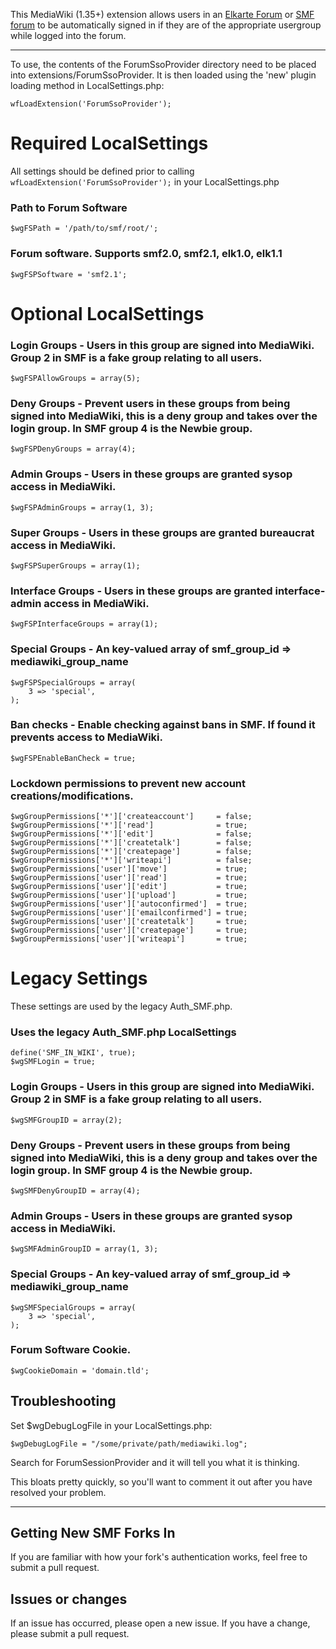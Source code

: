 This MediaWiki (1.35+) extension allows users in an [Elkarte Forum](https://www.elkarte.net/) or [SMF forum](https://www.simplemachines.org/) to be automatically signed in if they are of the appropriate usergroup while logged into the forum.

 ----
To use, the contents of the ForumSsoProvider directory need to be placed into extensions/ForumSsoProvider. It is then loaded using the 'new' plugin loading method in LocalSettings.php:

    wfLoadExtension('ForumSsoProvider');

# Required LocalSettings
All settings should be defined prior to calling `wfLoadExtension('ForumSsoProvider');` in your LocalSettings.php
### Path to Forum Software

    $wgFSPath = '/path/to/smf/root/';

### Forum software.  Supports smf2.0, smf2.1, elk1.0, elk1.1

    $wgFSPSoftware = 'smf2.1';

# Optional LocalSettings
### Login Groups - Users in this group are signed into MediaWiki.  Group 2 in SMF is a fake group relating to all users.

    $wgFSPAllowGroups = array(5);

### Deny Groups - Prevent users in these groups from being signed into MediaWiki, this is a deny group and takes over the login group. In SMF group 4 is the Newbie group.

    $wgFSPDenyGroups = array(4);

### Admin Groups - Users in these groups are granted sysop access in MediaWiki.

    $wgFSPAdminGroups = array(1, 3);

### Super Groups - Users in these groups are granted bureaucrat access in MediaWiki.

    $wgFSPSuperGroups = array(1);

### Interface Groups - Users in these groups are granted interface-admin access in MediaWiki.

    $wgFSPInterfaceGroups = array(1);

### Special Groups - An key-valued array of smf_group_id => mediawiki_group_name

    $wgFSPSpecialGroups = array(
    	3 => 'special',
    );

### Ban checks - Enable checking against bans in SMF.  If found it prevents access to MediaWiki.

    $wgFSPEnableBanCheck = true;

### Lockdown permissions to prevent new account creations/modifications.

    $wgGroupPermissions['*']['createaccount']     = false;
    $wgGroupPermissions['*']['read']              = true;
    $wgGroupPermissions['*']['edit']              = false;
    $wgGroupPermissions['*']['createtalk']        = false;
    $wgGroupPermissions['*']['createpage']        = false;
    $wgGroupPermissions['*']['writeapi']          = false;
    $wgGroupPermissions['user']['move']           = true;
    $wgGroupPermissions['user']['read']           = true;
    $wgGroupPermissions['user']['edit']           = true;
    $wgGroupPermissions['user']['upload']         = true;
    $wgGroupPermissions['user']['autoconfirmed']  = true;
    $wgGroupPermissions['user']['emailconfirmed'] = true;
    $wgGroupPermissions['user']['createtalk']     = true;
    $wgGroupPermissions['user']['createpage']     = true;
    $wgGroupPermissions['user']['writeapi']       = true;

# Legacy Settings
These settings are used by the legacy Auth_SMF.php.
### Uses the legacy Auth_SMF.php LocalSettings

    define('SMF_IN_WIKI', true);
    $wgSMFLogin = true;

### Login Groups - Users in this group are signed into MediaWiki.  Group 2 in SMF is a fake group relating to all users.

    $wgSMFGroupID = array(2);

### Deny Groups - Prevent users in these groups from being signed into MediaWiki, this is a deny group and takes over the login group. In SMF group 4 is the Newbie group.

    $wgSMFDenyGroupID = array(4);

### Admin Groups - Users in these groups are granted sysop access in MediaWiki.

    $wgSMFAdminGroupID = array(1, 3);

### Special Groups - An key-valued array of smf_group_id => mediawiki_group_name

    $wgSMFSpecialGroups = array(
    	3 => 'special',
    );

### Forum Software Cookie.

    $wgCookieDomain = 'domain.tld';

Troubleshooting
---------------

Set $wgDebugLogFile in your LocalSettings.php:

    $wgDebugLogFile = "/some/private/path/mediawiki.log";
    
Search for ForumSessionProvider and it will tell you what it is thinking.

This bloats pretty quickly, so you'll want to comment it out after you have resolved your problem.

----
Getting New SMF Forks In
------------------------
If you are familiar with how your fork's authentication works, feel free to submit a pull request.

Issues or changes
------------------------
If an issue has occurred, please open a new issue.  If you have a change, please submit a pull request.
